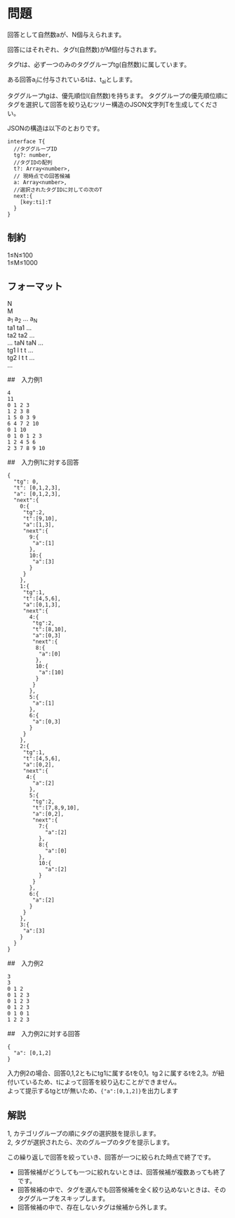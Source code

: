 # 問題

回答として自然数aが、N個与えられます。

回答にはそれぞれ、タグt(自然数)がM個付与されます。

タグtは、必ず一つのみのタググループtg(自然数)に属しています。

ある回答a<sub>i</sub>に付与されているtは、t<sub>ai</sub>とします。

タググループtgは、優先順位l(自然数)を持ちます。
タググループの優先順位順にタグを選択して回答を絞り込むツリー構造のJSON文字列Tを生成してください。

JSONの構造は以下のとおりです。
```
interface T{
  //タググループID
  tg?: number,
  //タグIDの配列
  t?: Array<number>,
  // 現時点での回答候補
  a: Array<number>,
  //選択されたタグIDに対しての次のT
  next:{
    [key:ti]:T
  }
}
```
## 制約


1≤N≤100   
1≤M≤1000  

## フォーマット


N  
M  
a<sub>1</sub> a<sub>2</sub> ... a<sub>N</sub>   
ta1 ta1  ...  
ta2 ta2  ...  
...
taN taN  ...      
tg1 l t t  ...  
tg2 l t t  ...  
...  

##　入力例1
```
4  
11  
0 1 2 3
1 2 3 8
1 5 0 3 9
6 4 7 2 10
0 1 10
0 1 0 1 2 3
1 2 4 5 6
2 3 7 8 9 10
```

##　入力例1に対する回答
```
{
  "tg": 0,
  "t": [0,1,2,3],
  "a": [0,1,2,3],
  "next":{
    0:{
     "tg":2,
     "t":[9,10],
     "a":[1,3],
     "next":{
       9:{
        "a":[1]
       },
       10:{
        "a":[3]
       }
     }
    },
    1:{
     "tg":1,
     "t":[4,5,6],
     "a":[0,1,3],
     "next":{
       4:{
        "tg":2,
        "t":[8,10],
        "a":[0,3]
        "next":{
         8:{
          "a":[0]
         },
         10:{
          "a":[10]
         }
        }
       },
       5:{
        "a":[1]
       },
       6:{
        "a":[0,3]
       }
     }
    },
    2:{
     "tg":1,
     "t":[4,5,6],
     "a":[0,2],
     "next":{
      4:{
        "a":[2]
       },
       5:{
        "tg":2,
        "t":[7,8,9,10],
        "a":[0,2],
        "next":{
          7:{
            "a":[2]
          },
          8:{
            "a":[0]
          },
          10:{
            "a":[2]
          }
        }
       },
       6:{
        "a":[2]
       }
     }
    },
    3:{
     "a":[3]
    }
  }
}
```

##　入力例2
```
3
3  
0 1 2 
0 1 2 3
0 1 2 3
0 1 2 3
0 1 0 1
1 2 2 3
```

##　入力例2に対する回答
```
{
  "a": [0,1,2]
}

```

入力例2の場合、回答0,1,2ともにtg1に属するtを0,1。tg２に属するtを2,3。が紐付いているため、tによって回答を絞り込むことができません。  
よって提示するtgとtが無いため、`{"a":[0,1,2]}`を出力します


## 解説

1, カテゴリグループの順にタグの選択肢を提示します。   
2, タグが選択されたら、次のグループのタグを提示します。   

この繰り返しで回答を絞っていき、回答が一つに絞られた時点で終了です。

- 回答候補がどうしても一つに絞れないときは、回答候補が複数あっても終了です。
- 回答候補の中で、タグを選んでも回答候補を全く絞り込めないときは、そのタググループをスキップします。
- 回答候補の中で、存在しないタグは候補から外します。

